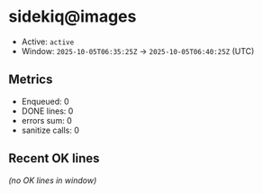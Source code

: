 # sidekiq@images

- Active: `active`
- Window: `2025-10-05T06:35:25Z` → `2025-10-05T06:40:25Z` (UTC)

## Metrics
- Enqueued: 0
- DONE lines: 0
- errors sum: 0
- sanitize calls: 0

## Recent OK lines
_(no OK lines in window)_
